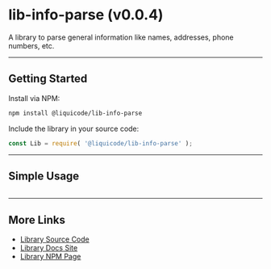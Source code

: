 
# lib-info-parse (v0.0.4)

A library to parse general information like names, addresses, phone numbers, etc.


---------------------------------------------------------------------


## Getting Started

Install via NPM:
```bash
npm install @liquicode/lib-info-parse
```

Include the library in your source code:
```javascript
const Lib = require( '@liquicode/lib-info-parse' );
```


---------------------------------------------------------------------


## Simple Usage

```javascript

```


---------------------------------------------------------------------


## More Links

- [Library Source Code](https://github.com/liquicode/lib-info-parse)
- [Library Docs Site](http://lib-info-parse.liquicode.com)
- [Library NPM Page](https://www.npmjs.com/package/@liquicode/lib-info-parse)

